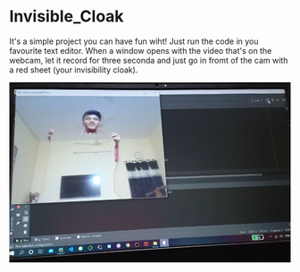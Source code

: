 # Invisible_Cloak

It's a simple project you can have fun wiht! Just run the code in you favourite text editor. When a window opens with the video that's on the webcam, let it record for three seconda and just go in fromt of the cam with a red sheet (your invisibility cloak).

<img src="media/image2.jpeg">
